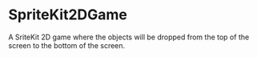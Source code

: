 # SpriteKit2DGame
A SriteKit 2D game where the objects will be dropped from the top of the screen to the bottom of the screen.
